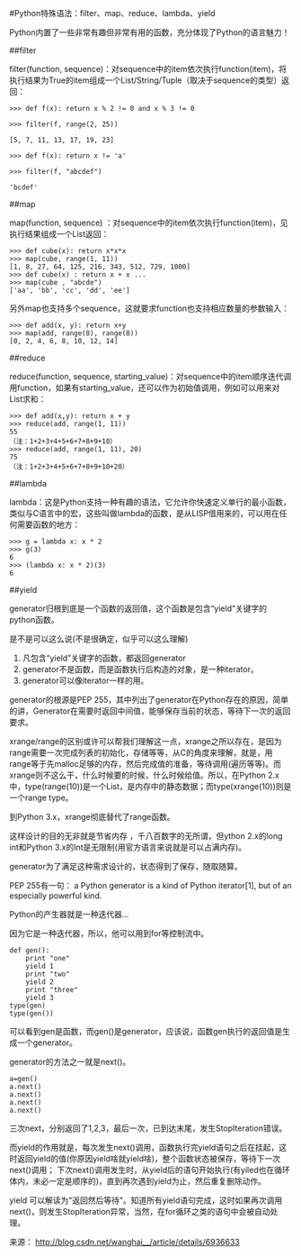 #Python特殊语法：filter、map、reduce、lambda、yield

Python内置了一些非常有趣但非常有用的函数，充分体现了Python的语言魅力！

##filter

filter(function, sequence)：对sequence中的item依次执行function(item)，将执行结果为True的item组成一个List/String/Tuple（取决于sequence的类型）返回：

    >>> def f(x): return x % 2 != 0 and x % 3 != 0

    >>> filter(f, range(2, 25))

    [5, 7, 11, 13, 17, 19, 23]

    >>> def f(x): return x != 'a'

    >>> filter(f, "abcdef")

    'bcdef'
##map

map(function, sequence) ：对sequence中的item依次执行function(item)，见执行结果组成一个List返回：

    >>> def cube(x): return x*x*x
    >>> map(cube, range(1, 11))
    [1, 8, 27, 64, 125, 216, 343, 512, 729, 1000]
    >>> def cube(x) : return x + x ...
    >>> map(cube , "abcde")
    ['aa', 'bb', 'cc', 'dd', 'ee']

另外map也支持多个sequence，这就要求function也支持相应数量的参数输入：

    >>> def add(x, y): return x+y
    >>> map(add, range(8), range(8))
    [0, 2, 4, 6, 8, 10, 12, 14]

##reduce

reduce(function, sequence, starting_value)：对sequence中的item顺序迭代调用function，如果有starting_value，还可以作为初始值调用，例如可以用来对List求和：

    >>> def add(x,y): return x + y
    >>> reduce(add, range(1, 11))
    55
    （注：1+2+3+4+5+6+7+8+9+10）
    >>> reduce(add, range(1, 11), 20)
    75
    （注：1+2+3+4+5+6+7+8+9+10+20）

##lambda

lambda：这是Python支持一种有趣的语法，它允许你快速定义单行的最小函数，类似与C语言中的宏，这些叫做lambda的函数，是从LISP借用来的，可以用在任何需要函数的地方：

    >>> g = lambda x: x * 2
    >>> g(3)
    6
    >>> (lambda x: x * 2)(3)
    6

##yield

generator归根到底是一个函数的返回值，这个函数是包含“yield”关键字的python函数。

是不是可以这么说(不是很确定，似乎可以这么理解)

1. 凡包含“yield”关键字的函数，都返回generator
2. generator不是函数，而是函数执行后构造的对象，是一种iterator。
3. generator可以像iterator一样的用。

generator的根源是PEP 255，其中列出了generator在Python存在的原因，简单的讲，Generator在需要时返回中间值，能够保存当前的状态，等待下一次的返回要求。

xrange/range的区别或许可以帮我们理解这一点，xrange之所以存在，是因为range需要一次完成列表的初始化，存储等等，从C的角度来理解，就是，用range等于先malloc足够的内存，然后完成值的准备，等待调用(遍历等等)。而xrange则不这么干，什么时候要的时候，什么时候给值。所以，在Python 2.x中，type(range(10))是一个List，是内存中的静态数据；而type(xrange(10))则是一个range type。

到Python 3.x，xrange彻底替代了range函数。

这样设计的目的无非就是节省内存 ，千八百数字的无所谓，但ython 2.x的long int和Python 3.x的Int是无限制(用官方语言来说就是可以占满内存)。

generator为了满足这种需求设计的，状态得到了保存，随取随算。

PEP 255有一句： a Python generator is a kind of Python iterator[1], but of an especially powerful kind.

Python的产生器就是一种迭代器...

因为它是一种迭代器，所以，他可以用到for等控制流中。

    def gen():
        print "one"
        yield 1
        print "two"
        yield 2
        print "three"
        yield 3
    type(gen)
    type(gen())

可以看到gen是函数，而gen()是generator，应该说，函数gen执行的返回值是生成一个generator。

generator的方法之一就是next()。

    a=gen()
    a.next()
    a.next()
    a.next()
    a.next()

三次next，分别返回了1,2,3，最后一次，已到达末尾，发生StopIteration错误。

而yield的作用就是，每次发生next()调用，函数执行完yield语句之后在挂起，这时返回yield的值(你原因yield啥就yield啥)，整个函数状态被保存，等待下一次next()调用； 下次next()调用发生时，从yield后的语句开始执行(有yiled也在循环体内，未必一定是顺序的)，直到再次遇到yield为止，然后重复删除动作。

yield 可以解读为"返回然后等待"。知道所有yield语句完成，这时如果再次调用next()，则发生StopIteration异常，当然，在for循环之类的语句中会被自动处理。


来源：   http://blog.csdn.net/wanghai__/article/details/6936633 


